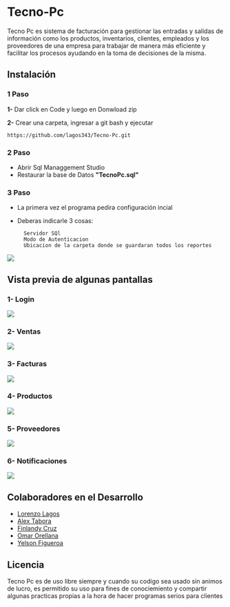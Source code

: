 # Tecno-Pc
Tecno Pc es sistema de facturación para gestionar las entradas y salidas de información como los productos, inventarios, clientes, empleados y los proveedores de una empresa para trabajar de manera más eficiente y facilitar los procesos ayudando en la toma de decisiones de la misma.

## Instalación

### 1 Paso
**1-** Dar click en Code y luego en Donwload zip

**2-** Crear una carpeta, ingresar a git bash y ejecutar

	https://github.com/lagos343/Tecno-Pc.git

### 2 Paso

- Abrir Sql Managgement Studio
- Restaurar la base de Datos **"TecnoPc.sql"**

### 3 Paso

- La primera vez el programa pedira configuración incial
- Deberas indicarle 3 cosas:

		Servidor SQl
		Modo de Autenticacion
		Ubicacion de la carpeta donde se guardaran todos los reportes

![](http://drive.google.com/uc?export=view&id=1wjmiuHLPkiyUfZD8PxHPGuQi6aBb6bRf)

## Vista previa de algunas pantallas

### 1- Login
![](http://drive.google.com/uc?export=view&id=1JsyUoi6aBAY7GG3dI-rnI7ccc3m3yKte)

### 2- Ventas
![](http://drive.google.com/uc?export=view&id=1RNFXDLKe8QZB6quUxRNjT3A8lixvNBgB)

### 3- Facturas
![](http://drive.google.com/uc?export=view&id=1s42IzjeRGWs822SK6C5CID-_22Gyu9B7)

### 4- Productos
![](http://drive.google.com/uc?export=view&id=1GTiaqho9lG2A8ZOOl_47r1XGZiyxVduC)

### 5- Proveedores
![](http://drive.google.com/uc?export=view&id=1D5UwyafxllcUX1NdKSOwXmmegZFjwk04)

### 6- Notificaciones
![](http://drive.google.com/uc?export=view&id=16fTeQoL3FLKYK4RjmcXqgLfGZBfwU8di)

## Colaboradores en el Desarrollo
- [Lorenzo Lagos](https://github.com/lagos343 "Lorenzo Lagos")
- [Alex Tabora](https://github.com/AlexT40 "Alex Tabora")
- [Finlandy Cruz](https://github.com/FinlandyC19 "Finlandy Cruz")
- [Omar Orellana](https://github.com/OmarOrellana "Omar Orellana")
-  [Yelson Figueroa](https://github.com/Yelson14 "Yelson Figueroa")

## Licencia
Tecno Pc es de uso libre siempre y cuando su codigo sea usado sin animos de lucro, es permitido su uso para fines de conociemiento y compartir algunas practicas propias a la hora de hacer programas serios para clientes

